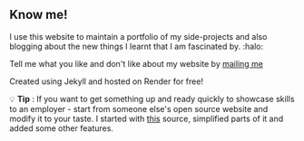 ## Know me!

I use this website to maintain a portfolio of my side-projects and also blogging about the new things I learnt that I am fascinated by. :halo:

Tell me what you like and don't like about my website by <a class="inline-link" href=mailto:bhagwat.work@gmail.com> mailing me</a>

Created using Jekyll and hosted on Render for free! 

:bulb: **Tip** : If you want to get something up and ready quickly to showcase skills to an employer - start from someone else's open source website and modify it to your taste. 
I started with [this](https://maxchadwick.xyz/) source, simplified parts of it and added some other features.
